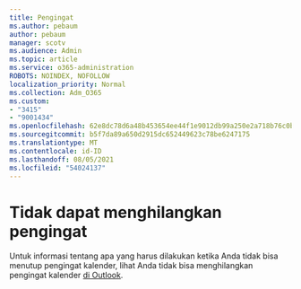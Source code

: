 ```yaml
---
title: Pengingat
ms.author: pebaum
author: pebaum
manager: scotv
ms.audience: Admin
ms.topic: article
ms.service: o365-administration
ROBOTS: NOINDEX, NOFOLLOW
localization_priority: Normal
ms.collection: Adm_O365
ms.custom:
- "3415"
- "9001434"
ms.openlocfilehash: 62e8dc78d6a48b453654ee44f1e9012db99a250e2a718b76c0b9e966a04cace4
ms.sourcegitcommit: b5f7da89a650d2915dc652449623c78be6247175
ms.translationtype: MT
ms.contentlocale: id-ID
ms.lasthandoff: 08/05/2021
ms.locfileid: "54024137"
---
```

# <a name="cannot-dismiss-reminders"></a>Tidak dapat menghilangkan pengingat

Untuk informasi tentang apa yang harus dilakukan ketika Anda tidak bisa menutup pengingat kalender, lihat Anda tidak bisa menghilangkan pengingat kalender [di Outlook](https://docs.microsoft.com/exchange/troubleshoot/calendar-reminders/cannot-dismiss-outlook-calendar-reminders).


